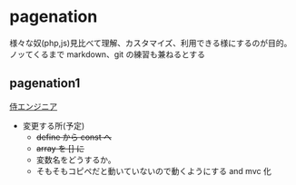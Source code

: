 # pagenation

様々な奴(php,js)見比べて理解、カスタマイズ、利用できる様にするのが目的。ノッてくるまで markdown、git の練習も兼ねるとする

## pagenation1

[侍エンジニア](https://www.sejuku.net/blog/70234)

- 変更する所(予定)
  - ~~define から const へ~~
  - ~~array を [] に~~
  - 変数名をどうするか。
  - そもそもコピペだと動いていないので動くようにする and mvc 化
